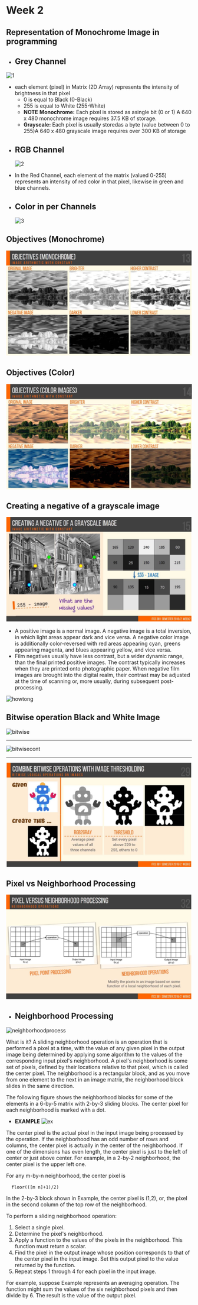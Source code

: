 # Week 2

## Representation of Monochrome Image in programming
  - ## Grey Channel
   ![1](https://www.spacetelescope.org/static/projects/img/imgproc_fig2.jpg)
  * each element (pixel) in Matrix (2D Array) represents the intensity of brightness in that pixel 
    * 0 is equal to Black (0-Black)
    * 255 is equal to White (255-White)
    *  **NOTE** **Monochrome:** Each pixel is stored as asingle bit (0 or 1) A 640 x 480 monochrome image requires 37.5 KB of storage.
    *  **Grayscale:** Each pixel is usually storedas a byte (value between 0
to 255)A 640 x 480 grayscale image requires over 300 KB of storage

  - ## RGB Channel 
    ![2](https://www.researchgate.net/profile/Dennis_Wee_Neo/publication/260038465/figure/fig1/AS:297304901865489@1447894420867/Results-of-image-processing-by-MATLAB-a-RGB-matrix-for-original-image-b-simu-lated.png)
  * In the Red Channel, each element of the matrix (valued 0-255) represents an intensity of red color in that pixel, likewise in green and blue channels.
  - ## Color in per Channels
    ![3](https://slideplayer.com/slide/9806828/32/images/43/Comparison+RGB+CMY+CMYK+YIQ+HSV+HSL.jpg)
## Objectives (Monochrome)
  ![mono](https://raw.githubusercontent.com/SunatP/ITCS381_Multimedia/master/img/monochrome.jpg)
## Objectives (Color)  
  ![color](https://raw.githubusercontent.com/SunatP/ITCS381_Multimedia/master/img/color.jpg)
## Creating a negative of a grayscale image
  ![neg](https://raw.githubusercontent.com/SunatP/ITCS381_Multimedia/master/img/negative.jpg)
  - A positive image is a normal image. A negative image is a total inversion, in which light areas appear dark and vice versa. A negative color image is additionally color-reversed with red areas appearing cyan, greens appearing magenta, and blues appearing yellow, and vice versa.
  - Film negatives usually have less contrast, but a wider dynamic range, than the final printed positive images. The contrast typically increases when they are printed onto photographic paper. When negative film images are brought into the digital realm, their contrast may be adjusted at the time of scanning or, more usually, during subsequent post-processing. 

  ![howtong](https://upload.wikimedia.org/wikipedia/commons/b/b3/Photographic_processing.jpg)

## Bitwise operation Black and White Image
![bitwise](http://wiki.lofarolabs.com/images/0/09/Bitwise.jpg)
***
 
 ![bitwisecont](http://2.bp.blogspot.com/-8VMKL0rc9lI/UsuRPuajCqI/AAAAAAAABUc/tXJmVxi_g3Y/s1600/bitwiseOperators.JPG)
***
 
 ![bitwise2](https://raw.githubusercontent.com/SunatP/ITCS381_Multimedia/master/img/bitwise.jpg)

## Pixel vs Neighborhood Processing
 ![imgprocess](https://raw.githubusercontent.com/SunatP/ITCS381_Multimedia/master/img/imgprocess.jpg)
  - ## Neighborhood Processing 
  ![neighborhoodprocess](http://what-when-how.com/wp-content/uploads/2012/07/tmp26dc134_thumb.png)
 
  What is it? A sliding neighborhood operation is an operation that is performed a pixel at a time, with the value of any given pixel in the output image being determined by applying some algorithm to the values of the corresponding input pixel's neighborhood. A pixel's neighborhood is some set of pixels, defined by their locations relative to that pixel, which is called the center pixel. The neighborhood is a rectangular block, and as you move from one element to the next in an image matrix, the neighborhood block slides in the same direction. 
  
  The following figure shows the neighborhood blocks for some of the elements in a 6-by-5 matrix with 2-by-3 sliding blocks. The center pixel for each neighborhood is marked with a dot.
   
  - **EXAMPLE**
    ![ex](https://edoras.sdsu.edu/doc/matlab/toolbox/images/blocka.gif)

The center pixel is the actual pixel in the input image being processed by the operation. If the neighborhood has an odd number of rows and columns, the center pixel is actually in the center of the neighborhood. If one of the dimensions has even length, the center pixel is just to the left of center or just above center. For example, in a 2-by-2 neighborhood, the center pixel is the upper left one.

For any m-by-n neighborhood, the center pixel is
```
  floor(([m n]+1)/2) 
```   

In the 2-by-3 block shown in Example, the center pixel is (1,2), or, the pixel in the second column of the top row of the neighborhood.

To perform a sliding neighborhood operation:

   1. Select a single pixel.
   2. Determine the pixel's neighborhood.
   3. Apply a function to the values of the pixels in the neighborhood. This function must return a scalar.
   4. Find the pixel in the output image whose position corresponds to that of the center pixel in the input image. Set this output pixel to the value returned by the function.
   5. Repeat steps 1 through 4 for each pixel in the input image.

For example, suppose Example represents an averaging operation. The function might sum the values of the six neighborhood pixels and then divide by 6. The result is the value of the output pixel.
